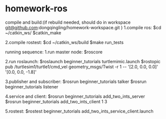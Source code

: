 # homework-ros
compile and build:(if rebuild needed, should do in workspace git@github.com:dongqingling/homework-workspace.git )
  1.compile ros:
    $cd ~/catkin_ws/
    $catkin_make

  2.compile rostest:
    $cd ~/catkin_ws/build
    $make run_tests



running sequence:
  1.run master node:
    $roscore

  2.run roslaunch: 
    $roslaunch beginner_tutorials turtlemimic.launch
    $rostopic pub /turtlesim1/turtle1/cmd_vel geometry_msgs/Twist -r 1 -- '[2.0, 0.0, 0.0]' '[0.0, 0.0, -1.8]'

  3.publisher and subscriber:
    $rosrun beginner_tutorials talker
    $rosrun beginner_tutorials listener

  4.service and client:
    $rosrun beginner_tutorials add_two_ints_server 
    $rosrun beginner_tutorials add_two_ints_client 1 3

  5.rostest:
    $rostest beginner_tutorials add_two_ints_service_client.launch






